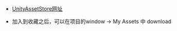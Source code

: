 + [UnityAssetStore网址](https://assetstore.unity.com/)

+ 加入到收藏之后，可以在项目的window -> My Assets 中 download
